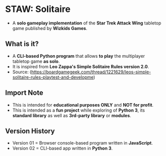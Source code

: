 # STAW: Solitaire
* A <b>solo gameplay implementation</b> of the <b>Star Trek Attack Wing</b> tabletop game published by
<b>Wizkids Games</b>.

## What is it?
* A <b>CLI-based Python program</b> that allows <b>to play</b> the multiplayer tabletop game <b>as solo</b>.
* It is inspired from <b>Leo Zappa's Simple Solitaire Rules version 2.0</b>.
* Source: (https://boardgamegeek.com/thread/1221629/leos-simple-solitaire-rules-playtest-and-developme)

## Import Note
* This is intended for <b>educational purposes ONLY</b> and <b>NOT for profit</b>.
* This is intended as a <b>fun project</b> while exploring of <b>Python 3</b>, its <b>standard library</b> as well as
<b>3rd-party library</b> or <b>modules</b>.

## Version History
* Version 01 = Browser console-based program written in <b>JavaScript</b>.
* Version 02 = CLI-based app written in <b>Python 3</b>.